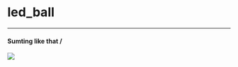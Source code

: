# led_ball
---
#### Sumting like that \/
<img src="https://hackaday.com/wp-content/uploads/2019/12/led-ball-featured.jpg?w=800"></img>
